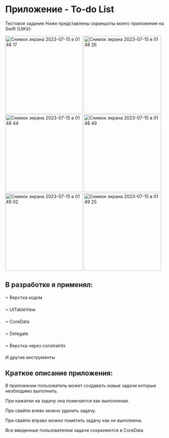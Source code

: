 # Приложение - To-do List
Тестовое задание
Ниже представлены скриншоты моего приложения на Swift (UIKit):

<img width="245" alt="Снимок экрана 2023-07-15 в 01 48 17" src="https://github.com/Tyshkan4ik/Test-tasks-Docusketch/assets/122968178/02f172d4-6633-4c94-be79-f3c6586050d6">
<img width="245" alt="Снимок экрана 2023-07-15 в 01 48 26" src="https://github.com/Tyshkan4ik/Test-tasks-Docusketch/assets/122968178/e6a8fc96-c31a-4d6e-b37d-ab70a899365f">
<img width="245" alt="Снимок экрана 2023-07-15 в 01 48 44" src="https://github.com/Tyshkan4ik/Test-tasks-Docusketch/assets/122968178/d5e5a4ba-b432-4992-b595-ea4a92a2ea9b">
<img width="245" alt="Снимок экрана 2023-07-15 в 01 48 49" src="https://github.com/Tyshkan4ik/Test-tasks-Docusketch/assets/122968178/678119ba-8f8e-4d0e-a0fa-b5bb1adab63b">
<img width="245" alt="Снимок экрана 2023-07-15 в 01 49 02" src="https://github.com/Tyshkan4ik/Test-tasks-Docusketch/assets/122968178/3c12ed8b-d627-4ed1-9479-c1e2833e3b95">
<img width="245" alt="Снимок экрана 2023-07-15 в 01 49 25" src="https://github.com/Tyshkan4ik/Test-tasks-Docusketch/assets/122968178/cf31e86a-7762-43f5-a563-401cb92f4e6a">


## В разработке я применял:

⭐ Верстка кодом

⭐ UITableView

⭐ CoreData

⭐ Delegate

⭐ Верстка через constraints

И другие инструменты

## Краткое описание приложения:

В приложении пользователь может создавать новые задачи которые необходимо выполнить.

При нажатии на задачу она помечается как выполненая.

При свайпе влево можно удалить задачу.

При свайпе вправо можно пометить задачу как не выполнена.

Все введенные пользователем задачи сохраняются в CoreData
